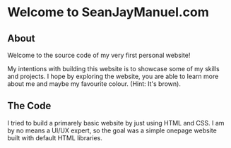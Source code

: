 # Welcome to SeanJayManuel.com

## About

Welcome to the source code of my very first personal website!

My intentions with building this website is to showcase some of my skills and projects. I hope by exploring the website, you are able to learn more about me and maybe my favourite colour. (Hint: It's brown).

## The Code

I tried to build a primarely basic website by just using HTML and CSS. I am by no means a UI/UX expert, so the goal was a simple onepage website built with default HTML libraries.
